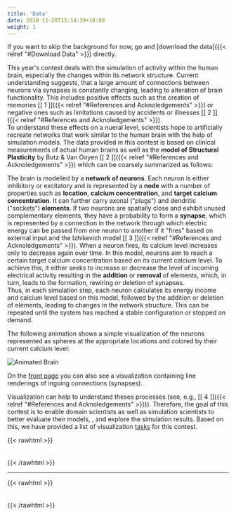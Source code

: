 ```yaml
---
title: 'Data'
date: 2018-11-28T15:14:39+10:00
weight: 1
---
```


If you want to skip the background for now, go and [download the data]({{< relref "#Download Data" >}}) directly.

This year's contest deals with the simulation of activity within the human brain, especially the changes within its network structure. Current understanding suggests, that a large amount of connections between neurons via synapses is constantly changing, leading to alteration of brain functionality. This includes positive effects such as the creation of memories [\[ 1 \]]({{< relref "#References and Acknoledgements" >}}) or negative ones such as limitations caused by accidents or illnesses [\[ 2 \]]({{< relref "#References and Acknoledgements" >}}).  
To understand these effects on a nueral level, scientists hope to artificially recreate networks that work similar to the human brain with the help of simulation models. The data provided in this contest is based on clinical measurements of actual human brains as well as the **model of Structural Plasticity** by Butz & Van Ooyen [\[ 2 \]]({{< relref "#References and Acknoledgements" >}}) which can be coarsely summarized as follows:  

The brain is modelled by a **network of neurons**.
Each neuron is either inhibitory or excitatory and is represented by a **node** with a number of properties such as **location**, **calcium concentration**, and **target calcium concentration**.
It can further carry axonal ("plugs") and dendritic ("sockets") **elements**.
If two neurons are spatially close and exhibit unused complementary elements, they have a probability to form a **synapse**, which is represented by a connection in the network through which electric energy can be passed from one neuron to another if it "fires" based on external input and the Izhikevich model [\[ 3 \]]({{< relref "#References and Acknoledgements" >}}).
When a neuron fires, its calcium level increases only to decrease again over time.
In this model, neurons aim to reach a certain target calcium concentration based on its current calcium level. To achieve this, it either seeks to increase or decrease the level of incoming electrical activity resulting in the **addition** or **removal** of elements, which, in turn, leads to the formation, rewiring or deletion of synapses.  
Thus, in each simulation step, each neuron calculates its energy income and calcium level based on this model, followed by the addition or deletion of elements, leading to changes in the network structure. This can be repeated until the system has reached a stable configuration or stopped on demand.  

The following animation shows a simple visualization of the neurons represented as spheres at the appropriate locations and colored by their current calcium level:

![Animated Brain](/spheres.webp)

On the [front page](/) you can also see a visualization containing line renderings of ingoing connections (synapses).

Visualization can help to understand theses processes (see, e.g., [\[ 4 \]]({{< relref "#References and Acknoledgements" >}})). Therefore, the goal of this contest is to enable domain scientists as well as simulation scientists to better evaluate their models, , and explore the simulation results. 
Based on this, we have provided a list of visualization [tasks](\tasks) for this contest.


{{< rawhtml >}}
<div style="height:  20px"></div>
{{< /rawhtml >}} 

----------   

{{< rawhtml >}}
<div style="height:  20px"></div>
{{< /rawhtml >}}